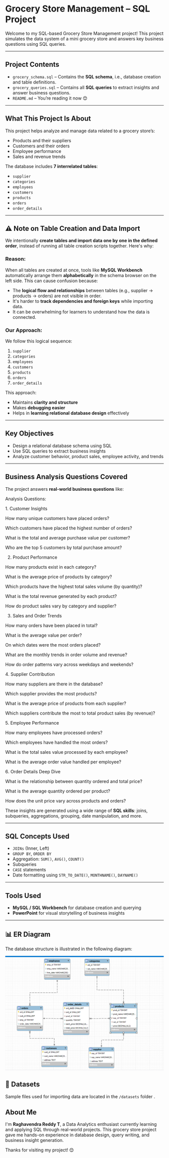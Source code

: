 #  Grocery Store Management – SQL Project

Welcome to my SQL-based Grocery Store Management project! This project simulates the data system of a mini grocery store and answers key business questions using SQL queries.

---

##  Project Contents

- `grocery_schema.sql` – Contains the **SQL schema**, i.e., database creation and table definitions.
- `grocery_queries.sql` – Contains all **SQL queries** to extract insights and answer business questions.
- `README.md` – You’re reading it now 😊

---

##  What This Project Is About

This project helps analyze and manage data related to a grocery store’s:
- Products and their suppliers
- Customers and their orders
- Employee performance
- Sales and revenue trends

The database includes **7 interrelated tables**:
- `supplier`
- `categories`
- `employees`
- `customers`
- `products`
- `orders`
- `order_details`

---

## ⚠️ Note on Table Creation and Data Import

We intentionally **create tables and import data one by one in the defined order**, instead of running all table creation scripts together. Here's why:

### Reason:
When all tables are created at once, tools like **MySQL Workbench** automatically arrange them **alphabetically** in the schema browser on the left side. This can cause confusion because:

- The **logical flow and relationships** between tables (e.g., supplier → products → orders) are not visible in order.
- It's harder to **track dependencies and foreign keys** while importing data.
- It can be overwhelming for learners to understand how the data is connected.

### Our Approach:
We follow this logical sequence:
1. `supplier`
2. `categories`
3. `employees`
4. `customers`
5. `products`
6. `orders`
7. `order_details`

This approach:
- Maintains **clarity and structure**
- Makes **debugging easier**
- Helps in **learning relational database design** effectively

---

##  Key Objectives

- Design a relational database schema using SQL
- Use SQL queries to extract business insights
- Analyze customer behavior, product sales, employee activity, and trends

---

##  Business Analysis Questions Covered

The project answers **real-world business questions** like:


Analysis Questions:

1️. Customer Insights

How many unique customers have placed orders?

Which customers have placed the highest number of orders?

What is the total and average purchase value per customer?

Who are the top 5 customers by total purchase amount?

2. Product Performance

How many products exist in each category?

What is the average price of products by category?

Which products have the highest total sales volume (by quantity)?

What is the total revenue generated by each product?

How do product sales vary by category and supplier?

3. Sales and Order Trends

How many orders have been placed in total?

What is the average value per order?

On which dates were the most orders placed?

What are the monthly trends in order volume and revenue?

How do order patterns vary across weekdays and weekends?

4️. Supplier Contribution

How many suppliers are there in the database?

Which supplier provides the most products?

What is the average price of products from each supplier?

Which suppliers contribute the most to total product sales (by revenue)?

5️. Employee Performance

How many employees have processed orders?

Which employees have handled the most orders?

What is the total sales value processed by each employee?

What is the average order value handled per employee?

6️. Order Details Deep Dive

What is the relationship between quantity ordered and total price?

What is the average quantity ordered per product?

How does the unit price vary across products and orders?


These insights are generated using a wide range of **SQL skills**: joins, subqueries, aggregations, grouping, date manipulation, and more.

---

## SQL Concepts Used

- `JOINs` (Inner, Left)
- `GROUP BY`, `ORDER BY`
- Aggregation: `SUM()`, `AVG()`, `COUNT()`
- Subqueries
- `CASE` statements
- Date formatting using `STR_TO_DATE()`, `MONTHNAME()`, `DAYNAME()`

---

##  Tools Used

- **MySQL / SQL Workbench** for database creation and querying
- **PowerPoint** for visual storytelling of business insights

---
## 📊 ER Diagram
The database structure is illustrated in the following diagram:

![ER Diagram](grocery%20erdiagram.png)

## 📂 Datasets
Sample files used for importing data are located in the `/datasets` folder .




##  About Me

I'm **Raghavendra Reddy T**, a Data Analytics enthusiast currently learning and applying SQL through real-world projects. This grocery store project gave me hands-on experience in database design, query writing, and business insight generation.

Thanks for visiting my project! 😊
